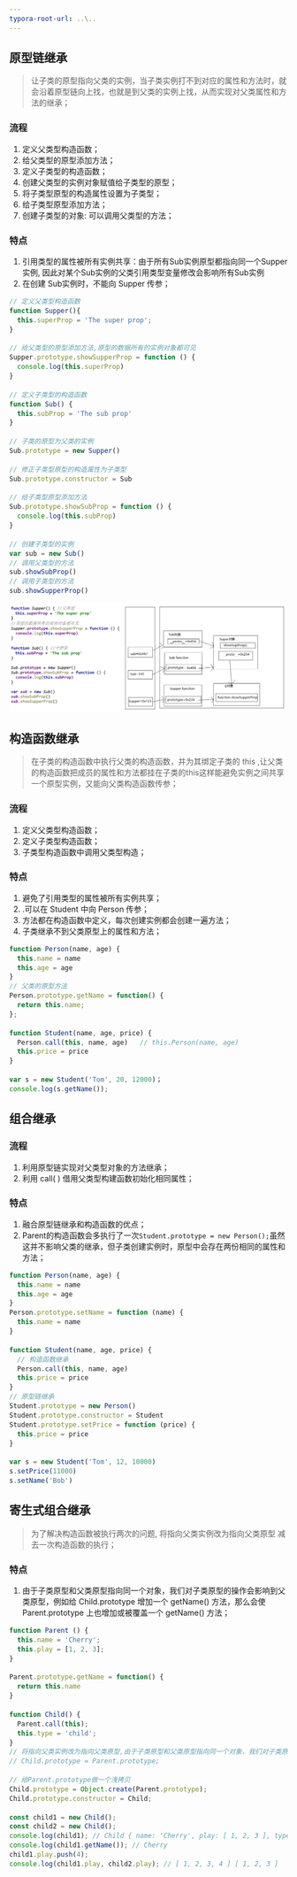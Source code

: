 ```yaml
---
typora-root-url: ..\..
---
```


## 原型链继承

> 让子类的原型指向父类的实例，当子类实例打不到对应的属性和方法时，就会沿着原型链向上找，也就是到父类的实例上找，从而实现对父类属性和方法的继承；

### 流程

1. 定义父类型构造函数；
2. 给父类型的原型添加方法；
3. 定义子类型的构造函数；
4. 创建父类型的实例对象赋值给子类型的原型；
5. 将子类型原型的构造属性设置为子类型；
6. 给子类型原型添加方法；
7. 创建子类型的对象: 可以调用父类型的方法；

### 特点

1. 引用类型的属性被所有实例共享：由于所有Sub实例原型都指向同一个Supper实例, 因此对某个Sub实例的父类引用类型变量修改会影响所有Sub实例
2. 在创建 Sub实例时，不能向 Supper 传参；

```javascript
// 定义父类型构造函数
function Supper(){
  this.superProp = 'The super prop';
}

// 给父类型的原型添加方法,原型的数据所有的实例对象都可见
Supper.prototype.showSupperProp = function () {
  console.log(this.superProp)
}

// 定义子类型的构造函数
function Sub() { 
  this.subProp = 'The sub prop'
}

// 子类的原型为父类的实例
Sub.prototype = new Supper()

// 修正子类型原型的构造属性为子类型
Sub.prototype.constructor = Sub

// 给子类型原型添加方法
Sub.prototype.showSubProp = function () {
  console.log(this.subProp)
}

// 创建子类型的实例
var sub = new Sub()
// 调用父类型的方法
sub.showSubProp()
// 调用子类型的方法
sub.showSupperProp()
```

![原型链继承](/images/原型/原型链继承.png)

## 构造函数继承

> 在子类的构造函数中执行父类的构造函数，并为其绑定子类的 this ,让父类的构造函数把成员的属性和方法都挂在子类的this这样能避免实例之间共享一个原型实例，又能向父类构造函数传参；

### 流程

1. 定义父类型构造函数；
2. 定义子类型构造函数；
3. 子类型构造函数中调用父类型构造；

### 特点

1. 避免了引用类型的属性被所有实例共享；
2. .可以在 Student 中向 Person 传参；
3. 方法都在构造函数中定义，每次创建实例都会创建一遍方法；
4. 子类继承不到父类原型上的属性和方法；

```javascript
function Person(name, age) {
  this.name = name
  this.age = age
}
// 父类的原型方法
Person.prototype.getName = function() {
  return this.name;
};

function Student(name, age, price) {
  Person.call(this, name, age)   // this.Person(name, age)
  this.price = price
}

var s = new Student('Tom', 20, 12000)；
console.log(s.getName());
```

## 组合继承

### 流程

1. 利用原型链实现对父类型对象的方法继承；
2. 利用 call( ) 借用父类型构建函数初始化相同属性；

### 特点

1. 融合原型链继承和构造函数的优点；
2. Parent的构造函数会多执行了一次`Student.prototype = new Person();`虽然这并不影响父类的继承，但子类创建实例时，原型中会存在两份相同的属性和方法；

```javascript
function Person(name, age) {
  this.name = name
  this.age = age
}
Person.prototype.setName = function (name) {
  this.name = name
}

function Student(name, age, price) {
  // 构造函数继承
  Person.call(this, name, age) 
  this.price = price
}
// 原型链继承
Student.prototype = new Person()  
Student.prototype.constructor = Student
Student.prototype.setPrice = function (price) {
  this.price = price
}

var s = new Student('Tom', 12, 10000)
s.setPrice(11000)
s.setName('Bob')
```

## 寄生式组合继承

> 为了解决构造函数被执行两次的问题, 将指向父类实例改为指向父类原型 减去一次构造函数的执行；

### 特点

1. 由于子类原型和父类原型指向同一个对象，我们对子类原型的操作会影响到父类原型，例如给 Child.prototype 增加一个 getName() 方法，那么会使 Parent.prototype 上也增加或被覆盖一个 getName() 方法；

```javascript
function Parent () {
  this.name = 'Cherry';
  this.play = [1, 2, 3];
}

Parent.prototype.getName = function() {
  return this.name
}

function Child() {
  Parent.call(this);
  this.type = 'child';
}
// 将指向父类实例改为指向父类原型,由于子类原型和父类原型指向同一个对象，我们对子类原型的操作会影响到父类原型
// Child.prototype = Parent.prototype;

// 给Parent.prototype做一个浅拷贝
Child.prototype = Object.create(Parent.prototype);
Child.prototype.constructor = Child;

const child1 = new Child();
const child2 = new Child();
console.log(child1); // Child { name: 'Cherry', play: [ 1, 2, 3 ], type: 'child' }
console.log(child1.getName()); // Cherry
child1.play.push(4);
console.log(child1.play, child2.play); // [ 1, 2, 3, 4 ] [ 1, 2, 3 ]

```